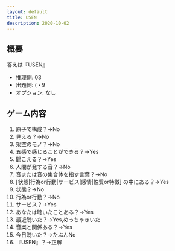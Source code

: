 ```yaml
---
layout: default
title: USEN
description: 2020-10-02
---
```


## 概要

答えは『USEN』

- 推理側: 03
- 出題側: (・9
- オプション: なし

## ゲーム内容

1. 原子で構成？→No
2. 見える？→No
3. 架空のモノ？→No
4. 五感で感じることができる？→Yes
5. 聞こえる？→Yes
6. 人間が発する音？→No
7. 音または音の集合体を指す言葉？→No
8. \[状態|行為or行動|サービス|感情|性質or特徴\] の中にある？→Yes
9. 状態？→No
10. 行為or行動？→No
11. サービス？→Yes
12. あなたは聴いたことある？→Yes
13. 最近聴いた？→Yes,めっちゃきいた
14. 音楽と関係ある？→Yes
15. 今日聴いた？→たぶんNo
16. 『USEN』？→正解
